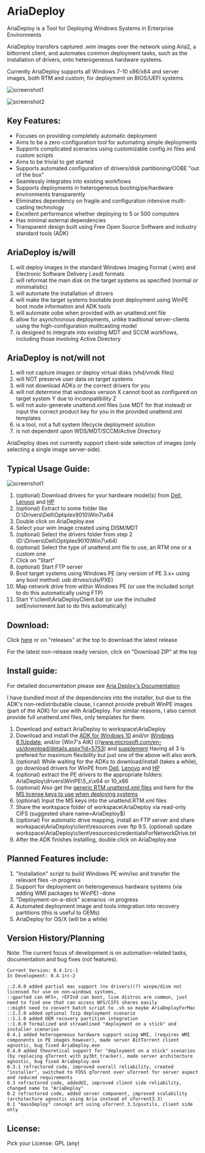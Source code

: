 # AriaDeploy

AriaDeploy is a Tool for Deploying Windows Systems in Enterprise Environments

AriaDeploy transfers captured .wim images over the network using Aria2, a bittorrent client, and automates common deployment tasks, such as the installation of drivers, onto heterogeneous hardware systems.

Currently AriaDeploy supports all Windows 7-10 x86/x64 and server images, both RTM and custom, for deployment on BIOS/UEFI systems.

![screenshot1](docs/pics/AriaDeployPic.png)

![screenshot2](docs/pics/AriaSystemLifecycle.png)

## Key Features:

- Focuses on providing completely automatic deployment
- Aims to be a zero-configuration tool for automating simple deployments
- Supports complicated scenarios using customizable config.ini files and custom scripts
- Aims to be trivial to get started
- Supports automated configuration of drivers/disk partitioning/OOBE "out of the box"
- Seamlessly integrates into existing workflows
- Supports deployments in heterogeneous booting/pe/hardware environments transparently
- Eliminates dependency on fragile and configuration intensive multi-casting technology
- Excellent performance whether deploying to 5 or 500 computers
- Has minimal external dependencies
- Transparent design built using Free Open Source Software and industry standard tools (ADK)

## AriaDeploy is/will

1. will deploy images in the standard Windows Imaging Format (.wim) and Electronic Software Delivery (.esd) formats
2. will reformat the main disk on the target systems as specified (normal or minimalistic)
3. will automate the installation of drivers
4. will make the target systems bootable post deployment using WinPE boot mode information and ADK tools
5. will automate oobe when provided with an unattend.xml file
6. allow for asynchronous deployments, unlike traditional server-clients using the high-configuration mulitcasting model
7. is designed to integrate into existing MDT and SCCM workflows, including those involving Active Directory

## AriaDeploy is not/will not

1. will not capture images or deploy virtual disks (vhd/vmdk files)
2. will NOT preserve user data on target systems
3. will not download ADKs or the correct drivers for you
4. will not determine that windows version X cannot boot as configured on target system Y due to incompatibility Z
5. will not auto-generate unattend.xml files (use MDT for that instead) or input the correct product key for you in the provided unattend.xml templates
6. is a tool, not a full system lifecycle deployment solution
7. is not dependent upon WDS/MDT/SCCM/Active Directory

AriaDeploy does not currently support client-side selection of images (only selecting a single image server-side).

## Typical Usage Guide:

![screenshot1](docs/pics/AriaDeployWorkflow.png)

1. (optional) Download drivers for your hardware model(s) from [Dell](//en.community.dell.com/techcenter/enterprise-client/w/wiki/2065.dell-command-deploy-driver-packs-for-enterprise-client-os-deployment), [Lenovo](//support.lenovo.com/us/en/documents/ht074984) and [HP](//www8.hp.com/us/en/ads/clientmanagement/drivers-pack.html) 
2. (optional) Extract to some folder like D:\Drivers\Dell\Optiplex9010\Win7\x64
3. Double click on AriaDeploy.exe
4. Select your wim image created using DISM/MDT
5. (optional) Select the drivers folder from step 2 (D:\Drivers\Dell\Optiplex9010\Win7\x64)
6. (optional) Select the type of unattend.xml file to use, an RTM one or a custom one
7. Click on "Start"
8. (optional) Start FTP server
9. Boot target systems using Windows PE (any version of PE 3.x+ using any boot method: usb drives/cds/PXE) 
10. Map network drive from within Windows PE (or use the included script to do this automatically using FTP)
11. Start Y:\client\AriaDeployClient.bat (or use the included setEnviornment.bat to do this automatically)

## Download:

Click [here](//github.com/gdiaz384/AriaDeploy/releases) or on "releases" at the top to download the latest release

For the latest non-release ready version, click on "Download ZIP" at the top

## Install guide:

For detailed documentation please see [Aria Deploy's Documentation](//docs.google.com/document/d/1Xte7ej58oPpJlLjvgUamBO-JwuC_FLBWcxcnc87WK2Q/pub)

I have bundled most of the dependencies into the installer, but due to the ADK's non-redistributable clause, I cannot provide prebuilt WinPE images (part of the ADK) for use with AriaDeploy. For similar reasons, I also cannot provide full unattend.xml files, only templates for them.

1. Download and extract AriaDeploy to workspace\AriaDeploy
2. Download and install the [ADK for Windows 10](//msdn.microsoft.com/en-us/windows/hardware/dn913721.aspx) and/or [Windows 8.1Update](//www.microsoft.com/en-US/download/details.aspx?id=39982), and/or [Win7's AIK] (//www.microsoft.com/en-us/download/details.aspx?id=5753) and [supplement](//www.microsoft.com/en-us/download/details.aspx?id=5188) Having all 3 is prefered for maximum flexibility but just one of the above will also work.
3. (optional) While waiting for the ADKs to download/install (takes a while), go download drivers for WinPE from  [Dell](//en.community.dell.com/techcenter/enterprise-client/w/wiki/2065.dell-command-deploy-driver-packs-for-enterprise-client-os-deployment), [Lenovo](//support.lenovo.com/us/en/documents/ht074984) and [HP](//www8.hp.com/us/en/ads/clientmanagement/drivers-pack.html) 
4. (optional) extract the PE drivers to the appropriate folders: AriaDeploy\drivers\WinPE\5_x\x64 or 10_x86
5. (optional) Also get the [generic RTM unattend.xml files](//github.com/gdiaz384/AriaDeploy/tree/master/redist/AriaDeploy/resources) and here for the [MS license keys to use when deploying systems](//technet.microsoft.com/en-us/library/jj612867.aspx)
6. (optional) Input the MS keys into the unattend.RTM.xml files
7. Share the workspace folder of workspace\AriaDeploy via read-only CIFS (suggested share name=AriaDeploy$)
9. (optional) For automatic drive mapping, install an FTP server and share workspace\AriaDeploy\client\resources over ftp
9.5. (optional) update workspace\AriaDeploy\client\resources\credentialsForNetworkDrive.txt
10. After the ADK finishes installing, double click on AriaDeploy.exe

## Planned Features include:

1. "Installation" script to build Windows PE wim/iso and transfer the relevant files -in progress
2. Support for deployment on heterogeneous hardware systems (via adding WMI packages to WinPE) -done
3. "Deployment-on-a-stick" scenarios -in progress
4. Automated deployment image and tools integration into recovery partitions (this is useful to OEMs)
5. AriaDeploy for OS/X (will be a while)

## Version History/Planning

Note: The current focus of development is on automation-related tasks, documentation and bug fixes (not features).

```
Current Version: 0.4.1rc-1
In Development: 0.4.1rc-2

::2.0.0 added partial mac support (no drivers)(?) winpe/dism not licensed for use on non-windows systems, 
::gparted can HFS+, rEFInd can boot, live distros are common, just need to find one that can access NFS/CIFS shares easily
::might need to convert batch script to .sh so maybe AriaDeployForMac
::1.2.0 added optional 7zip deployment scenario
::1.1.0 added OEM recovery partition integration
::1.0.0 formalized and streamlined "deployment on a stick" and installer scenarios
0.4.1 added heterogeneous hardware support using WMI, (requires WMI components in PE images however), made server BitTorrent client agnostic, bug fixed AriaDeploy.exe
0.4.0 added theoretical support for "deployment on a stick" scenarios (by replacing qTorrent with py3bt_tracker), made server architecture agnostic, bug fixed AriaDeploy.exe
0.3.1 refractored code, improved overall reliability, created "installer", switched to FOSS qTorrent over uTorrent for server aspect and reduced requirements
0.3 refractored code, addedUI, improved client side reliability, changed name to "AriaDeploy"
0.2 refractored code, added server component, improved scalability (architecture agnostic using Aria instead of uTorrent3.3)
0.1 "massDeploy" concept art using uTorrent 3.3/psutils, client side only
```

## License:
Pick your License: GPL (any)
